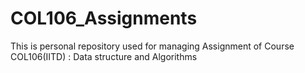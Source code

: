 # COL106_Assignments
This is personal repository used for managing Assignment of Course COL106(IITD) : Data structure and Algorithms
